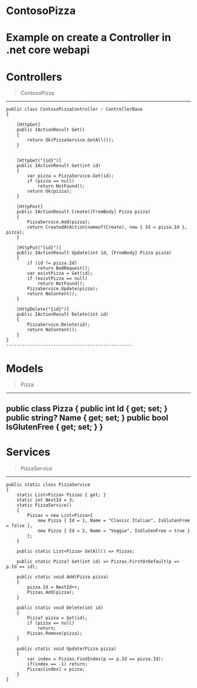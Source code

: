 # ContosoPizza
# Example on create a Controller in .net core webapi
# Controllers
  > ContosoPizza
  -------------------------------------------------
    public class ContosoPizzaController : ControllerBase
    {

        [HttpGet]
        public IActionResult Get()
        {
            return Ok(PizzaService.GetAll());
        }


        [HttpGet("{id}")]
        public IActionResult Get(int id)
        {
            var pizza = PizzaService.Get(id);
            if (pizza == null)
                return NotFound();
            return Ok(pizza);
        }

        [HttpPost]
        public IActionResult Create([FromBody] Pizza pizza)
        {
            PizzaService.Add(pizza);
            return CreatedAtAction(nameof(Create), new { Id = pizza.Id }, pizza);
        }

        [HttpPut("{id}")]
        public IActionResult Update(int id, [FromBody] Pizza pizza)
        {
            if (id != pizza.Id)
                return BadRequest();
            var existPizza = Get(id);
            if (existPizza == null)
                return NotFound();
            PizzaService.Update(pizza);
            return NoContent();
        }

        [HttpDelete("{id}")]
        public IActionResult Delete(int id)
        {
            PizzaService.Delete(id);
            return NoContent();
        }
    }
    ------------------------------------------------
# Models
  > Pizza
  -------------------------------------------------
   public class Pizza
    {
        public int Id { get; set; }
        public string? Name { get; set; }
        public bool IsGlutenFree { get; set; }
    }
   -------------------------------------------------
# Services
  > PizzaService
  --------------------------------------------------
    public static class PizzaService
    {
        static List<Pizza> Pizzas { get; }
        static int NextId = 3;
        static PizzaService()
        {
            Pizzas = new List<Pizza>{
                new Pizza { Id = 1, Name = "Classic Italian", IsGlutenFree = false },
                new Pizza { Id = 2, Name = "Veggie", IsGlutenFree = true }
            };
        }

        public static List<Pizza> GetAll() => Pizzas;

        public static Pizza? Get(int id) => Pizzas.FirstOrDefault(p => p.Id == id);

        public static void Add(Pizza pizza)
        {
            pizza.Id = NextId++;
            Pizzas.Add(pizza);
        }

        public static void Delete(int id)
        {
            Pizza? pizza = Get(id);
            if (pizza == null)
                return;
            Pizzas.Remove(pizza);
        }

        public static void Update(Pizza pizza)
        {
            var index = Pizzas.FindIndex(p => p.Id == pizza.Id);
            if(index == -1) return;
            Pizzas[index] = pizza;
        }
    }
